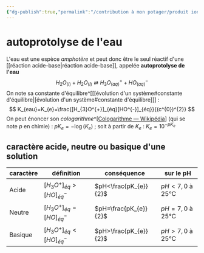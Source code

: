 ```yaml
---
{"dg-publish":true,"permalink":"/contribution à mon potager/produit ionique de l'eau/"}
---
```


# autoprotolyse de l'eau
L'eau est une espèce *amphotère* et peut donc être le seul réactif d'une [[réaction acide-base\|réaction acide-base]], appelée **autoprotolyse de l'eau**
$$
H_{2}O_{(l)}+H_{2}O_{(l)}{\displaystyle \rightleftarrows }H_{3}O^{+}_{(aq)}+HO^{-}_{(aq)}
$$
On note sa constante d'équilibre^[[[évolution d'un système#constante d'équilibre\|[évolution d'un système#constante d'équilibre]]] : 
$$
K_{eau}=K_{e}=\frac{[H_{3}O^{+}]_{éq}[HO^{-}]_{éq}}{(c^{0})^{2}}
$$
On peut énoncer son *cologarithme*^[[Cologarithme — Wikipédia](https://fr.wikipedia.org/wiki/Cologarithme)] (qui se note $p$ en chimie) : $pK_{e}=-\log(K_{e})$ ; soit à partir de $K_{e}$ : $K_{e}=10^{-pK_{e}}$
## caractère acide, neutre ou basique d'une solution
caractère|définition|conséquence| sur le pH
--|--|--|--
Acide|$[H_{3}O^{+}]_{éq}>[HO]^{-}_{éq}$|$pH<\frac{pK_{e}}{2}$|$pH<7,0$ à 25°C
Neutre|$[H_{3}O^{+}]_{éq}=[HO]^{-}_{éq}$|$pH=\frac{pK_{e}}{2}$|$pH=7,0$ à 25°C
Basique|$[H_{3}O^{+}]_{éq}<[HO]^{-}_{éq}$|$pH>\frac{pK_{e}}{2}$|$pH>7,0$ à 25°C